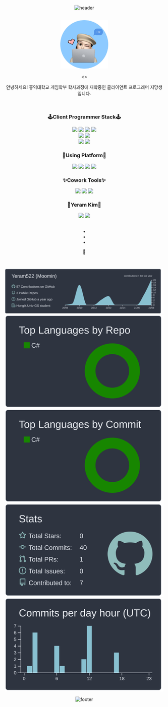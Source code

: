 <div align='center'>
  
![header](https://capsule-render.vercel.app/api?type=rect&color=91D587&height=90&section=header&text=Hi%20there👋&fontSize=30&fontColor=FFFFFF&animation=fadeIn)  
  
<br> 


<img src= "https://github.com/Yeram522/Yeram522/blob/master/github-profile-header-mimoticon-ver.jpg" width="30%" height="30%">  

<>
  
안녕하세요! 홍익대학교 게임학부 학사과정에 재학중인 클라이언트 프로그래머 지망생입니다.
  
<br> 
  
### 🕹Client Programmer Stack🕹
<img src="https://img.shields.io/badge/C++-00599C?style=flat-square&logo=C%2B%2B&logoColor=white"/>
<img src="https://img.shields.io/badge/C%23-239120?style=flat-square&logo=Csharp&logoColor=white"/>
<img src="https://img.shields.io/badge/C-A8B9CC?style=flat-square&logo=C&logoColor=white"/> 
<img src="https://img.shields.io/badge/Python-3776AB?style=flat-square&logo=Python&logoColor=white"/>                                   
<br> 
<img src="https://img.shields.io/badge/Unity-000000?style=flat-square&logo=Unity&logoColor=white"/> 
<img src="https://img.shields.io/badge/SQLite-003B57?style=flat-square&logo=SQLite&logoColor=white"/>                                    
<br>  
<img src="https://img.shields.io/badge/OpenGL-5586A4?style=flat-square&logo=OpenGL&logoColor=white"/> 
<img src="https://img.shields.io/badge/AndroidStudio-3DDC84?style=flat-square&logo=AndroidStudio&logoColor=white"/> 

<br> 
  
### 🎨Using Platform🎨
<img src="https://img.shields.io/badge/Windows-0078D6?style=flat-square&logo=Windows&logoColor=white"/> 
<img src="https://img.shields.io/badge/VisualStudioCode-007ACC?style=flat-square&logo=VisualStudioCode&logoColor=white"/> 
<img src="https://img.shields.io/badge/Disqus-2E9FFF?style=flat-square&logo=Disqus&logoColor=white"/>
<img src="https://img.shields.io/badge/Jekyll-CC0000?style=flat-square&logo=Jekyll&logoColor=white"/> 

<br> 
  
### ✨Cowork Tools✨
<img src="https://img.shields.io/badge/Git-F05032?style=flat-square&logo=Git&logoColor=white"/> 
<img src="https://img.shields.io/badge/GitHub-181717?style=flat-square&logo=GitHub&logoColor=white"/> 
<img src="https://img.shields.io/badge/Discord-5865F2?style=flat-square&logo=Discord&logoColor=white"/> 

<br> 

### 🌊Yeram Kim🌊
[<img src="https://img.shields.io/badge/TechBlog-EA4AAA?style=flat-square&logo=GitHub&logoColor=white"/>](https://yeram522.github.io/)
[<img src="https://img.shields.io/badge/FormerBlog-03C75A?style=flat-square&logo=Naver&logoColor=white"/>](https://blog.naver.com/kamin_s2)
 
<br>
•
<br> 
•
<br> 
•   
<br>
  
🖤  

<br>
  
[![](https://raw.githubusercontent.com/Yeram522/Yeram522/master/profile-summary-card-output/nord_dark/0-profile-details.svg)](https://github.com/vn7n24fzkq/github-profile-summary-cards)
[![](https://raw.githubusercontent.com/Yeram522/Yeram522/master/profile-summary-card-output/nord_dark/1-repos-per-language.svg)](https://github.com/vn7n24fzkq/github-profile-summary-cards) [![](https://raw.githubusercontent.com/Yeram522/Yeram522/master/profile-summary-card-output/nord_dark/2-most-commit-language.svg)](https://github.com/vn7n24fzkq/github-profile-summary-cards)
[![](https://raw.githubusercontent.com/Yeram522/Yeram522/master/profile-summary-card-output/nord_dark/3-stats.svg)](https://github.com/vn7n24fzkq/github-profile-summary-cards) [![](https://raw.githubusercontent.com/Yeram522/Yeram522/master/profile-summary-card-output/nord_dark/4-productive-time.svg)](https://github.com/vn7n24fzkq/github-profile-summary-cards)


![footer](https://capsule-render.vercel.app/api?type=wave&color=B0D6F9&height=160&section=footer)
  
</div>
